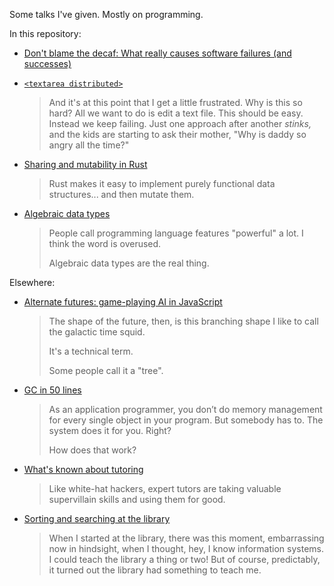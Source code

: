Some talks I've given. Mostly on programming.

In this repository:

*   [Don't blame the decaf: What really causes software failures (and successes)](blame/blame.md)

*   [`<textarea distributed>`](textarea-distributed/textarea-distributed.md)

    > And it's at this point that I get a little frustrated. Why is this
    > so hard? All we want to do is edit a text file. This should be
    > easy. Instead we keep failing. Just one approach after another
    > *stinks,* and the kids are starting to ask their mother, "Why is
    > daddy so angry all the time?"

*   [Sharing and mutability in Rust](rust-mutability/rust-mutability.md)

    > Rust makes it easy to implement purely functional data
    > structures... and then mutate them.

*   [Algebraic data types](algebraic-data-types/adts.md)

    > People call programming language features "powerful" a lot.
    > I think the word is overused.
    >
    > Algebraic data types are the real thing.

Elsewhere:

*   [Alternate futures: game-playing AI in JavaScript](https://github.com/jorendorff/game-playing/blob/master/talk.md)

    > The shape of the future, then, is this branching shape
    > I like to call the galactic time squid.
    >
    > It's a technical term.
    >
    > Some people call it a "tree".

*   [GC in 50 lines](https://github.com/jorendorff/gc-in-50-lines)

    > As an application programmer, you don’t do memory management for
    > every single object in your program. But somebody has to. The
    > system does it for you. Right?
    >
    > How does that work?

*   [What's known about tutoring](http://jorendorff.github.io/hackday/2013/tutoring/)

    > Like white-hat hackers, expert tutors are taking valuable
    > supervillain skills and using them for good.

*   [Sorting and searching at the library](http://jorendorff.github.io/hackday/2012/library/)

    > When I started at the library, there was this moment, embarrassing
    > now in hindsight, when I thought, hey, I know information
    > systems. I could teach the library a thing or two! But of course,
    > predictably, it turned out the library had something to teach me.
